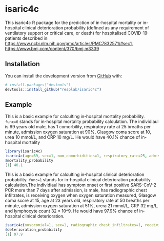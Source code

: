 
<!-- README.md is generated from README.Rmd. Please edit that file -->

# isaric4c

<!-- badges: start -->
<!-- badges: end -->

This isaric4c R package for the prediction of in-hospital mortality or in-hospital clinical deterioration probability (defined as any requirement of ventilatory support or critical care, or death) for hospitalised COVID-19 patients described in https://www.ncbi.nlm.nih.gov/pmc/articles/PMC7832571/#sec1, https://www.bmj.com/content/370/bmj.m3339

## Installation

You can install the development version from [GitHub](https://github.com/) with:

``` r
# install.packages("devtools")
devtools::install_github("resplab/isaric4c")
```

## Example

This is a basic example for calculting in-hospital mortality probability. `func=0` stands for in-hospital mortality probability calculation. The individiaul is 69 years old male, has 1 comorbility, respiratory rate at 25 breaths per minute, admission oxygen saturation at 90%, Glasgow coma score at 10, urea 10 mmol/L, and CRP 10 mg/L. He would have 40.1% chance of in-hospital mortality
``` r
library(isaric4c)
isaric4c(age=69, sex=1, num_comorbidities=1, respiratory_rate=25, admission_oxygen_saturation=90, glasgow_coma_scale=10, urea=10, crp=70, func=0)
$mortality_probability
[1] 40.1
```

This is a basic example for calculting in-hospital clinical deterioration probability. `func=1` stands for in-hospital clinical deterioration probability calculation.The individiaul has symptom onset or first positive SARS-CoV-2 PCR more than 7 days after admission, is male, has radiographic chest infiltrates, is receiving oxygen when oxygen saturation measured, Glasgow coma score at 15, age at 23 years old, respiratory rate at 50 breaths per minute, admission oxygen saturation at 51%, urera 21 mmol/L, CRP 32 mg/L, and lymphocyte count 32 * 10^9. He would have 97.9% chance of in-hospital clinical deterioration.
``` r
isaric4c(nosocomial=1, sex=1, radiographic_chest_infiltrates=1, receiving_oxygen=1, glasgow_coma_scale=15, age=23, respiratory_rate=50, admission_oxygen_saturation=51, urea=21, crp=32, lymphocytes=32, func = 1)
$deterioration_probability
[1] 97.9
```

